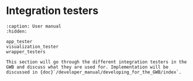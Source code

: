 Integration testers
===================



```{toctree}
:caption: User manual
:hidden:

app_tester
visualization_tester
wrapper_testers
```


```{todo} 
This section will go through the different integration testers in the GWB and discuss what they are used for. Implementation will be discussed in {doc}`/developer_manual/developing_for_the_GWB/index`.
```